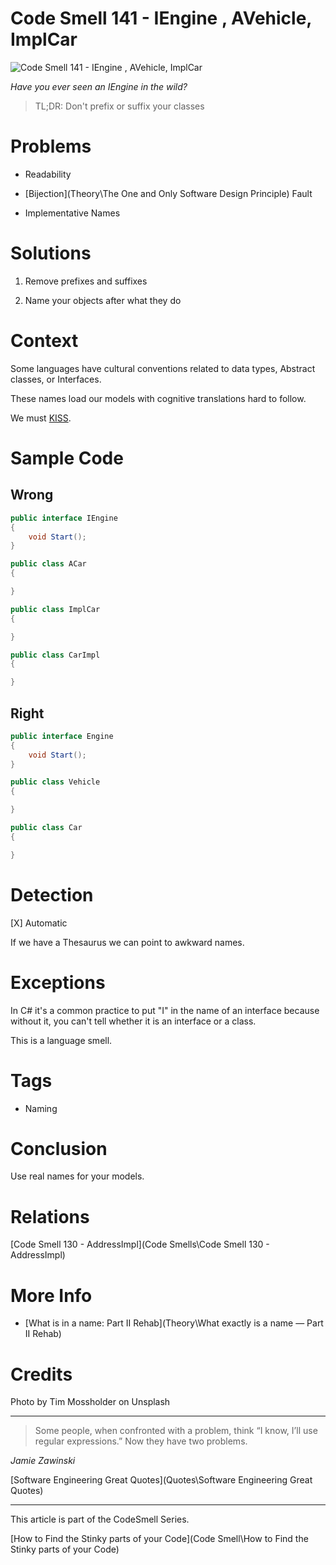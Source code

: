 # Code Smell 141 - IEngine , AVehicle, ImplCar

![Code Smell 141 - IEngine , AVehicle, ImplCar](tim-mossholder-VurHDpO4VYI-unsplash.jpg)

*Have you ever seen an IEngine in the wild?*

> TL;DR: Don't prefix or suffix your classes

# Problems

- Readability

- [Bijection](Theory\The One and Only Software Design Principle) Fault

- Implementative Names

# Solutions

1. Remove prefixes and suffixes

2. Name your objects after what they do

# Context

Some languages have cultural conventions related to data types, Abstract classes, or Interfaces.

These names load our models with cognitive translations hard to follow. 

We must [KISS](https://en.wikipedia.org/wiki/KISS_principle).

# Sample Code

## Wrong

[Gist Url]: # (https://gist.github.com/mcsee/00b852bfb884a47c5d7adf0543ec3a61)
```java
public interface IEngine
{
    void Start();
}

public class ACar 
{

}

public class ImplCar 
{

}

public class CarImpl
{

}
```

## Right

[Gist Url]: # (https://gist.github.com/mcsee/4507889577dd937dda844b8119782a50)
```java
public interface Engine
{
    void Start();
}

public class Vehicle 
{

}

public class Car 
{

}
```

# Detection

[X] Automatic  

If we have a Thesaurus we can point to awkward names.

# Exceptions

In C# it's a common practice to put "I" in the name of an interface because without it, you can't tell whether it is an interface or a class.

This is a language smell.

# Tags

- Naming

# Conclusion

Use real names for your models.

# Relations

[Code Smell 130 - AddressImpl](Code Smells\Code Smell 130 - AddressImpl)

# More Info

- [What is in a name: Part II Rehab](Theory\What exactly is a name — Part II Rehab)

# Credits

Photo by Tim Mossholder on Unsplash

* * *

>Some people, when confronted with a problem, think “I know, I’ll use regular expressions.” Now they have two problems.

_Jamie Zawinski_
 
[Software Engineering Great Quotes](Quotes\Software Engineering Great Quotes)

* * *

This article is part of the CodeSmell Series.

[How to Find the Stinky parts of your Code](Code Smell\How to Find the Stinky parts of your Code)